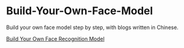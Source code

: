 # Build-Your-Own-Face-Model
Build your own face model step by step, with blogs written in Chinese.


[Build Your Own Face Recognition Model](./recognition)
